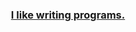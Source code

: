 <!-- Feel free to visit ![](https://img.shields.io/badge/bombar-dev-brightgreen) -->
  

<h3 align="center"><a href="https://bombar.dev">I like writing programs.</a></h3>

<!-- <p align="center"><img align="center" src="https://github-readme-stats.vercel.app/api?username=ubombar&show_icons=true&line_height=27&count_private=true&title_color=ffffff&text_color=c9cacc&icon_color=2bbc8a&bg_color=1d1f21"></img></p> -->




